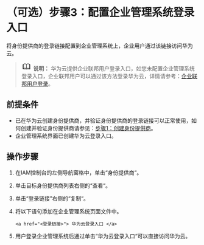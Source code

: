 # （可选）步骤3：配置企业管理系统登录入口<a name="iam_08_0005"></a>

将身份提供商的登录链接配置到企业管理系统上，企业用户通过该链接访问华为云。

>![](public_sys-resources/icon-note.gif) **说明：** 
>华为云提供企业联邦用户登录入口，如您未配置企业管理系统登录入口，企业联邦用户可以通过该方法登录华为云，详情请参考：[企业联邦用户登录](登录华为云.md#section1578531670)。

## 前提条件<a name="zh-cn_topic_0176296742_section101261732122720"></a>

-   已在华为云创建身份提供商，并验证身份提供商的登录链接可以正常使用，如何创建并验证身份提供商请参见：[步骤1：创建身份提供商](步骤1-创建身份提供商.md)。
-   企业管理系统界面已创建华为云登录入口。

## 操作步骤<a name="section5458311242"></a>

1.  在IAM控制台的左侧导航窗格中，单击“身份提供商“。
2.  单击目标身份提供商列表右侧的“查看“。
3.  单击“登录链接”右侧的“复制“。
4.  将以下语句添加在企业管理系统页面文件中。

    ```
    <a href="<登录链接>"> 华为云登录入口 </a>
    ```

5.  用户登录企业管理系统后通过单击“华为云登录入口“可以直接访问华为云。

